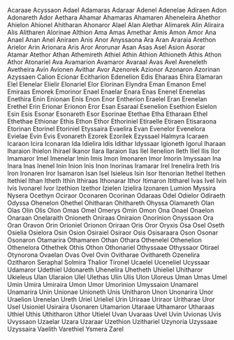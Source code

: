 Acaraae
Acyssaon
Adael
Adamaras
Adaraar
Adenel
Adenelae
Adiraen
Adon
Adonareth
Ador
Aethara
Ahamar
Ahamaras
Ahamaren
Aheneleira
Ahethor
Ahielon
Ahionel
Ahitharan
Ahonaror
Alael
Alan
Alethar
Alimarek
Alin
Aliraira
Alis
Alitharen
Alorinae
Althion
Ama
Amas
Amethar
Amis
Amon
Amor
Ana
Anael
Anan
Anel
Aniraen
Anis
Anor
Anyssaona
Ara
Aran
Araraia
Arethon
Arielor
Arin
Arionara
Aris
Aror
Arorunar
Asan
Asas
Asel
Asion
Asorar
Atamar
Atethor
Athan
Athemireth
Athiel
Athin
Athion
Athioneth
Athis
Athon
Athor
Atonariel
Ava
Avamarion
Avamaror
Avaraal
Avas
Avel
Aveneleth
Avetheira
Avin
Avionen
Avithar
Avor
Azenorek
Azionor
Azonaron
Azorinan
Azyssaen
Calion
Ecionar
Ecitharion
Edenelion
Edis
Eharaas
Ehira
Elamaran
Elel
Elenelar
Elielir
Elonariel
Elor
Elorinan
Elyndra
Eman
Emanon
Emel
Emiraas
Emorek
Emorinor
Enael
Enaelar
Enara
Enas
Enenel
Enenelas
Enethira
Enin
Enionan
Enis
Enon
Enor
Entherion
Eraelel
Eran
Erenelan
Erethel
Erin
Erionar
Erionon
Eror
Esan
Esaraal
Esenelion
Esethion
Esielon
Esin
Esis
Esonar
Esonareth
Esor
Esorinae
Etethae
Etha
Etharaan
Ethel
Ethethae
Ethionar
Ethis
Ethon
Ethor
Ethoriniel
Etiraelle
Etiraen
Etisaraona
Etorinan
Etorinel
Etoriniel
Etyssaira
Evaelira
Evan
Evenelor
Evenelora
Evielae
Evin
Evis
Evonareth
Ezorek
Ezorilek
Ezyssael
Halmyra
Icaraen
Icaraon
Icira
Iconaran
Ida
Idielira
Idis
Idithar
Idyssaar
Igioneth
Igorul
Iharaan
Iharaion
Ihielon
Ihirael
Ikanor
Ilara
Ilaraion
Ilas
Ilel
Ilenelion
Ileth
Iliel
Ilis
Ilor
Imamaror
Imel
Imenelar
Imin
Imis
Imon
Imonaren
Imor
Imorin
Imyssaan
Ina
Inara
Inas
Inenel
Inin
Inion
Inis
Inon
Inorinas
Iramarar
Irel
Irenelira
Ireth
Iris
Iron
Ironaren
Iror
Isamaron
Isan
Isel
Isieleus
Isin
Isor
Itenorian
Itethel
Itethen
Itethiel
Ithan
Itheth
Ithin
Ithiraas
Ithonarar
Ithor
Itimaron
Ititharel
Ivas
Ivel
Ivin
Ivis
Ivonarel
Ivor
Izethion
Izethor
Izielen
Izielira
Izonaren
Lumion
Myssira
Nysera
Ocethyn
Ociraor
Oconaren
Ocorinan
Odaraas
Odel
Odielor
Odiraeth
Odyssa
Ohenelon
Ohethel
Ohitharan
Ohithareth
Ohyssa
Olamareth
Olan
Olas
Olin
Olis
Olon
Omas
Omel
Omerys
Omin
Omon
Ona
Onael
Onaelon
Onaraan
Onelaraith
Onioneth
Oniraas
Oniraion
Onorinion
Onyssaon
Ora
Oran
Oravon
Orin
Orioniel
Orionon
Oriraan
Oris
Oror
Oryxis
Osa
Osel
Oseth
Osielia
Osielora
Osin
Osion
Osiraiel
Osiraor
Osis
Osisaraara
Oson
Osonar
Osonaron
Otamarira
Othamaren
Othan
Othara
Othenelel
Othenelion
Othenelora
Othethek
Othis
Othon
Othonariel
Othyssaae
Othyssaor
Otirael
Otynorona
Ovaelan
Ovas
Ovel
Ovin
Ovitharae
Ovithareth
Ozenelira
Ozitharon
Seraphal
Solmira
Thalior
Tironel
Ucaelel
Uceneliel
Ucyssaar
Udamaror
Udethiel
Udonareth
Uhenelira
Uhetheth
Uhieliel
Uhitharor
Ukieleus
Ulan
Ularaion
Ulel
Ulethas
Ulin
Ulis
Ulon
Uloreus
Uman
Umas
Umel
Umin
Umira
Umiraira
Umon
Umor
Umorinion
Umyssaion
Unamarel
Unamarira
Unin
Unionae
Unioneth
Unis
Unitharon
Unon
Unonarira
Unor
Uraelion
Urenelan
Ureth
Uriel
Urieliel
Urin
Uriraae
Uriraor
Uritharae
Uror
Usel
Usioniel
Usiraira
Usonaren
Utamarion
Utaraae
Uthamaror
Utharaas
Uthiel
Uthis
Uthitharon
Uthor
Utielel
Uvan
Uvaraas
Uvel
Uvin
Uvionas
Uvis
Uvyssaon
Uzaelar
Uzara
Uzaraar
Uzethion
Uzithariel
Uzynoria
Uzyssaae
Uzyssaira
Vaelith
Varethiel
Ysmera
Zarel